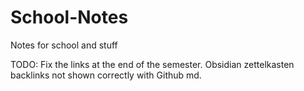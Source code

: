 # School-Notes
 Notes for school and stuff

TODO: Fix the links at the end of the semester. Obsidian zettelkasten backlinks not shown correctly with  Github md. 

